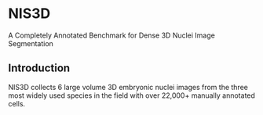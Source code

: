 # NIS3D
A Completely Annotated Benchmark for Dense 3D Nuclei Image Segmentation

## Introduction
NIS3D collects 6 large volume 3D embryonic nuclei images from the three most widely used species in the field with over 22,000+ manually annotated cells.
